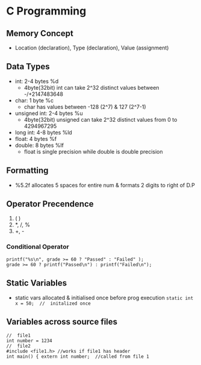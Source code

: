 # C Programming

## Memory Concept
* Location (declaration), Type (declaration), Value (assignment)
## Data Types
* int:          2-4 bytes   %d
    * 4byte(32bit) int can take 2^32 distinct values between -/+2147483648
* char:         1 byte      %c
    * char has values between -128 (2^7) & 127 (2^7-1)
* unsigned int: 2-4 bytes   %u
    * 4byte(32bit) unsigned can take 2^32 distinct values from 0 to 4294967295
* long int:     4-8 bytes   %ld
* float:        4 bytes     %f
* double:       8 bytes     %lf
    * float is single precision while double is double precision
## Formatting
* %5.2f allocates 5 spaces for entire num & formats 2 digits to right of D.P


## Operator Precendence
1. ( )
2. *, /, %
3. +, -

### Conditional Operator
```
printf("%s\n", grade >= 60 ? "Passed" : "Failed" );
grade >= 60 ? printf("Passed\n") : printf("Failed\n");
```

## Static Variables
* static vars allocated & initialised once before prog execution
```static int x = 50;  //  initalized once```

## Variables across source files
```
//  file1
int number = 1234
//  file2
#include <file1.h> //works if file1 has header
int main() { extern int number;  //called from file 1
```

